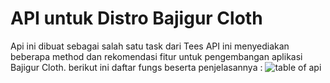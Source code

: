 # API untuk Distro Bajigur Cloth
Api ini dibuat sebagai salah satu task dari Tees
API ini menyediakan beberapa method dan rekomendasi fitur untuk pengembangan aplikasi Bajigur Cloth.
berikut ini daftar fungs beserta penjelasannya  :
![table of api](https://user-images.githubusercontent.com/16512863/98920458-b7dfec80-2502-11eb-86d7-7da98ee21244.png)
